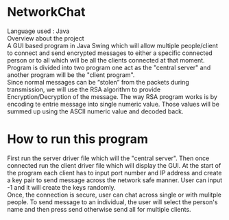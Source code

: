 # NetworkChat  
  Language used : Java  
  Overview about the project  
  A GUI based program in Java Swing which will allow multiple people/client to connect and send encrypted messages to either a   specific connected person or to all which will be all the clients connected at that moment.  
  Program is divided into two program one act as the "central server" and another program will be the "client program".    
  Since normal messages can be “stolen” from the packets during transmission, we will use the RSA algorithm to provide           Encryption/Decryption of the message. The way RSA program works is by encoding te entrie message into single numeric value.   Those values will be summed up using the ASCII numeric value and decoded back.   
# How to run this program 
  First run the server driver file which will the "central server". Then once connected run the client driver file which will   display the GUI. At the start of the program each client has to input port number and IP address and create a key pair to     send message across the network safe manner. User can input -1 and it will create the keys randomly.    
  Once, the connection is secure, user can chat across single or with mulitple people. To send message to an individual, the     user will select the person's name and then press send otherwise send all for multiple clients.  

